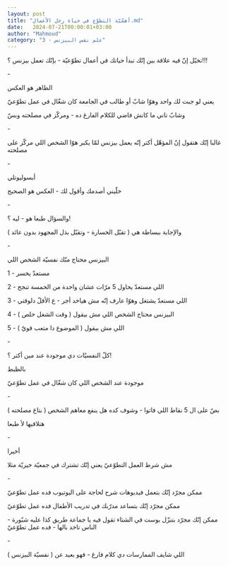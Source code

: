 ```yaml
---
layout: post
title: "أهمّيّة التطوّع في حياة رجل الأعمال.md"
date:   2024-07-21T00:00:01+03:00
author: "Mahmoud"
category: "3 - علم نفس البيزنس"
---
```

تخيّل إنّ فيه علاقة بين إنّك تبدأ حياتك في أعمال تطوّعيّة -
بإنّك تعمل بيزنس ؟!!!

\-

الظاهر هو العكس

يعني لو جبت لك واحد وهوّا شابّ أو طالب في الجامعة كان شغّال
في عمل تطوّعيّ

وشابّ تاني ما كانش فاضي للكلام الفارغ ده - ومركّز في
مصلحته وبسّ

\-

غالبا إنّك هتقول إنّ المؤهّل أكتر إنّه يعمل بيزنس لمّا يكبر
هوّا الشخص اللي مركّز على مصلحته

\-

أبسوليوتلي

خلّيني أصدمك وأقول لك - العكس هو الصحيح

\-

والسؤال طبعا هو - ليه ؟!

والإجابة ببساطة هي ( تقبّل الخسارة - وتقبّل بذل المجهود
بدون عائد )

\-

البيزنس محتاج منّك نفسيّة الشخص اللي

1 - مستعدّ يخسر

2 - اللي مستعدّ يحاول 5 مرّات عشان واحدة من الخمسة
تنجح

3 - اللي مستعدّ يشتغل وهوّا عارف إنّه مش هياخد أجر - ع
الأقلّ دلوقتي

4 - البيزنس محتاج الشخص اللي مش بيقول ( وقت الشغل
خلص )

5 - اللي مش بيقول ( الموضوع دا متعب قويّ )

\-

كلّ النفسيّات دي موجودة عند مين أكتر ؟!

بالظبط

موجودة عند الشخص اللي كان شغّال في عمل تطوّعيّ

\-

بصّ على ال 5 نقاط اللي فاتوا - وشوف كده هل ينفع معاهم
الشخص ( بتاع مصلحته )

هتلاقيها لأ طبعا

\-

أخيرا

مش شرط العمل التطوّعيّ يعني إنّك تشترك في جمعيّة خيريّة
مثلا

\-

ممكن مجرّد إنّك بتعمل فيديوهات شرح لحاجة على اليوتيوب فده
عمل تطوّعيّ

ممكن مجرّد إنّك بتساعد مدرّبك في تدريب الأطفال فده عمل
تطوّعيّ

ممكن إنّك مجرّد بتنزّل بوست في الشتاء تقول فيه يا جماعة
طريق كذا عليه شبّورة - الناس تاخد بالها - فده عمل تطوّعيّ

\-

اللي شايف الممارسات دي كلام فارغ - فهو بعيد عن ( نفسيّة
البيزنس )
